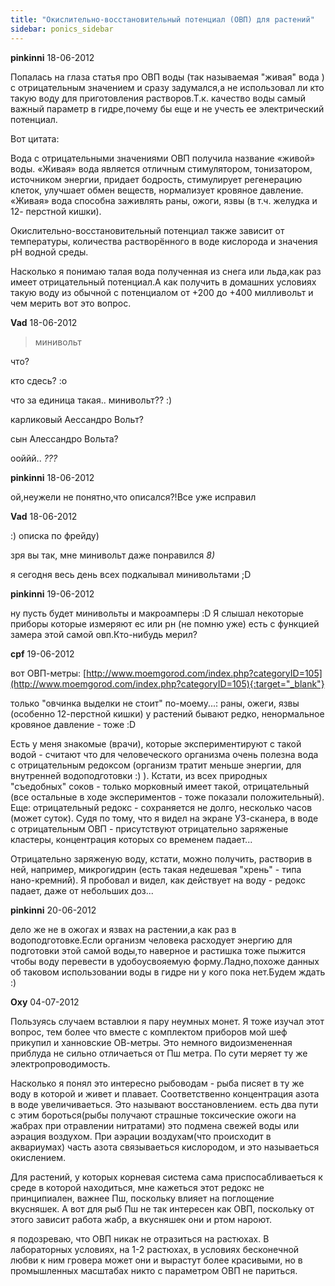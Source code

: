 ```yaml
---
title: "Окислительно-восстановительный потенциал (ОВП) для растений"
sidebar: ponics_sidebar
---
```


**pinkinni** 18-06-2012

Попалась на глаза статья про ОВП воды (так называемая "живая" вода ) с отрицательным значением и сразу задумался,а не использовал ли кто такую воду для приготовления растворов.Т.к. качество воды самый важный параметр в гидре,почему бы еще и не учесть ее электрический потенциал.

Вот цитата:

Вода с отрицательными значениями ОВП получила название «живой» воды. «Живая» вода является отличным стимулятором, тонизатором, источником энергии, придает бодрость, стимулирует регенерацию клеток, улучшает обмен веществ, нормализует кровяное давление. «Живая» вода способна заживлять раны, ожоги, язвы (в т.ч. желудка и 12- перстной кишки). 

Окислительно-восстановительный потенциал также зависит от температуры, количества растворённого в воде кислорода и значения рН водной среды.

Насколько я понимаю талая вода полученная из снега или льда,как раз имеет отрицательный потенциал.А как получить в домашних условиях такую воду из обычной с потенциалом от +200 до +400 милливольт и чем мерить вот это вопрос.


**Vad** 18-06-2012

> минивольт

что?

кто сдесь? :o

что за единица такая.. минивольт?? :)

карликовый Аессандро Вольт? 

сын Алессандро Вольта?

ооййй.. *???*


**pinkinni** 18-06-2012

ой,неужели не понятно,что описался?!Все уже исправил


**Vad** 18-06-2012

 :) описка по фрейду)

зря вы так, мне минивольт даже понравился *8)*

я сегодня весь день всех подкалывал минивольтами ;D


**pinkinni** 19-06-2012

ну пусть будет минивольты и макроамперы :D Я слышал некоторые приборы которые измеряют ес или рн (не помню уже) есть с функцией замера этой самой овп.Кто-нибудь мерил?


**cpf** 19-06-2012

вот ОВП-метры: [http://www.moemgorod.com/index.php?categoryID=105](http://www.moemgorod.com/index.php?categoryID=105){:target="_blank"}

только "овчинка выделки не стоит" по-моему...: раны, ожеги, язвы (особенно 12-перстной кишки) у растений бывают редко, ненормальное кровяное давление - тоже :D

Есть у меня знакомые (врачи), которые экспериментируют с такой водой - считают что для человеческого организма очень полезна вода с отрицательным редоксом (организм тратит меньше энергии, для внутренней водоподготовки :) ). Кстати, из всех природных "съедобных" соков - только морковный имеет такой, отрицательный (все остальные в ходе экспериментов - тоже показали положительный). Еще: отрицательный редокс - сохраняется не долго, несколько часов (может суток). Судя по тому, что я видел на экране УЗ-сканера, в воде с отрицательным ОВП - присутствуют отрицательно заряженые кластеры, концентрация которых со временем падает...

Отрицательно заряженую воду, кстати, можно получить, растворив в ней, например, микрогидрин (есть такая недешевая "хрень" - типа нано-кремний). Я пробовал и видел, как действует на воду - редокс падает, даже от небольших доз...


**pinkinni** 20-06-2012

дело же не в ожогах и язвах на растении,а как раз в водоподготовке.Если организм человека расходует энергию для подготовки этой самой воды,то наверное и растишка тоже пыжится чтобы воду перевести в удобоусвояемую форму.Ладно,похоже данных об таковом использовании воды в гидре ни у кого пока нет.Будем ждать :)


**Oxy** 04-07-2012

Пользуясь случаем вставлюи я пару неумных монет. Я тоже изучал этот вопрос, тем более что вместе с комплектом приборов мой шеф прикупил и ханновские ОВ-метры. Это немного видоизмененная приблуда не сильно отличаеться от Пш метра. По сути меряет ту же электропроводимость. 

Насколько я понял это интересно рыбоводам - рыба писяет в ту же воду в которой и живет и плавает. Соответственно концентрация азота в воде увеличиваеться. Это называют восстановлением. есть два пути с этим бороться(рыбы получают страшные токсические ожоги на жабрах при отравлении нитратами) это подмена свежей воды или аэрация воздухом. При аэрации воздухам(что происходит в аквариумах) часть азота связываеться кислородом, и это называеться окислением. 

Для растений, у которых корневая система сама приспосабливаеться к среде в которой находиться, мне кажеться этот редокс не принципиален, важнее Пш, поскольку влияет на поглощение вкусняшек. А вот для рыб Пш не так интересен как ОВП, поскольку от этого зависит работа жабр, а вкусняшек они и ртом нароют. 

я подозреваю, что ОВП никак не отразиться на растюхах. В лабораторных условиях, на 1-2 растюхах, в условиях бесконечной любви к ним гровера может они и вырастут более красивыми, но в промышленных масштабах никто с параметром ОВП не париться.


